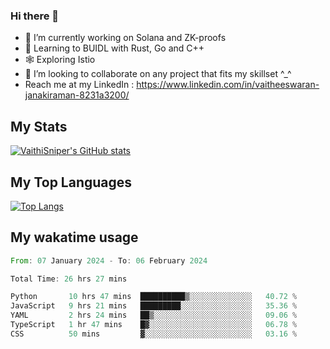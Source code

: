 ### Hi there 👋

- 🔭 I’m currently working on Solana and ZK-proofs
- 📖 Learning to BUIDL with Rust, Go and C++
- 🕸️ Exploring Istio
- 👯 I’m looking to collaborate on any project that fits my skillset ^_^
- Reach me at my LinkedIn : https://www.linkedin.com/in/vaitheeswaran-janakiraman-8231a3200/

## My Stats
[![VaithiSniper's GitHub stats](https://github-readme-stats.vercel.app/api?username=VaithiSniper&hide=stars&theme=radical)](https://github.com/anuraghazra/github-readme-stats)

## My Top Languages

[![Top Langs](https://github-readme-stats.vercel.app/api/top-langs/?username=VaithiSniper&layout=compact)](https://github.com/anuraghazra/github-readme-stats)

## My wakatime usage

<!--START_SECTION:waka-->

```rust
From: 07 January 2024 - To: 06 February 2024

Total Time: 26 hrs 27 mins

Python       10 hrs 47 mins  ██████████▒░░░░░░░░░░░░░░   40.72 %
JavaScript   9 hrs 21 mins   █████████░░░░░░░░░░░░░░░░   35.36 %
YAML         2 hrs 24 mins   ██▒░░░░░░░░░░░░░░░░░░░░░░   09.06 %
TypeScript   1 hr 47 mins    █▓░░░░░░░░░░░░░░░░░░░░░░░   06.78 %
CSS          50 mins         ▓░░░░░░░░░░░░░░░░░░░░░░░░   03.16 %
```

<!--END_SECTION:waka-->
